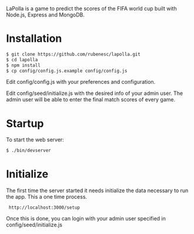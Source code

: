 
LaPolla is a game to predict the scores of the FIFA world cup built with Node.js, Express and MongoDB.

# Installation

```bash
$ git clone https://github.com/rubenesc/lapolla.git
$ cd lapolla
$ npm install
$ cp config/config.js.example config/config.js
```

Edit config/config.js with your preferences and configuration.

Edit config/seed/initialize.js with the desired info of your admin
user. The admin user will be able to enter the final match scores of every game.

# Startup

To start the web server:

```bash
$ ./bin/devserver
```

# Initialize

The first time the server started it needs initialize
the data necessary to run the app. This a one time process.

```
 http://localhost:3000/setup
```

Once this is done, you can login with your admin user specified in config/seed/initialize.js

